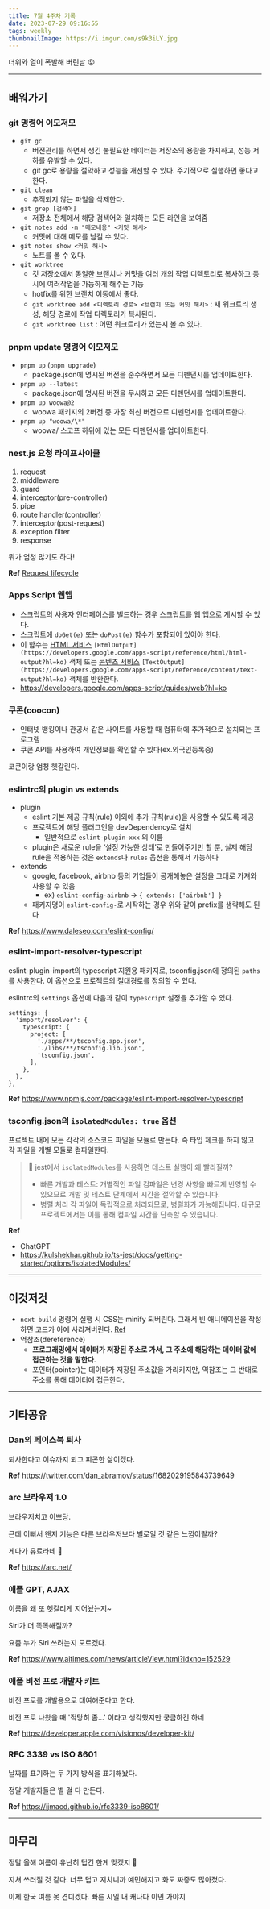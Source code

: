 ```yaml
---
title: 7월 4주차 기록
date: 2023-07-29 09:16:55
tags: weekly
thumbnailImage: https://i.imgur.com/s9k3iLY.jpg
---
```


더위와 열이 폭발해 버린날 😡

<!-- more -->

---

## 배워가기

### git 명령어 이모저모

- `git gc`
  - 버전관리를 하면서 생긴 불필요한 데이터는 저장소의 용량을 차지하고, 성능 저하를 유발할 수 있다.
  - git gc로 용량을 절약하고 성능을 개선할 수 있다. 주기적으로 실행하면 좋다고 한다.
- `git clean`
  - 추적되지 않는 파일을 삭제한다.
- `git grep [검색어]`
  - 저장소 전체에서 해당 검색어와 일치하는 모든 라인을 보여줌
- `git notes add -m "메모내용" <커밋 해시>`
  - 커밋에 대해 메모를 남길 수 있다.
- `git notes show <커밋 해시>`
  - 노트를 볼 수 있다.
- `git worktree`
  - 깃 저장소에서 동일한 브랜치나 커밋을 여러 개의 작업 디렉토리로 복사하고 동시에 여러작업을 가능하게 해주는 기능
  - hotfix를 위한 브랜치 이동에서 좋다.
  - `git worktree add <디렉토리 경로> <브랜치 또는 커밋 해시>` : 새 워크트리 생성, 해당 경로에 작업 디렉토리가 복사된다.
  - `git worktree list` : 어떤 워크트리가 있는지 볼 수 있다.

### pnpm update 명령어 이모저모

- `pnpm up` (`pnpm upgrade`)
  - package.json에 명시된 버전을 준수하면서 모든 디펜던시를 업데이트한다.
- `pnpm up --latest`
  - package.json에 명시된 버전을 무시하고 모든 디펜던시를 업데이트한다.
- `pnpm up woowa@2`
  - woowa 패키지의 2버전 중 가장 최신 버전으로 디펜던시를 업데이트한다.
- `pnpm up "woowa/\*"`
  - woowa/ 스코프 하위에 있는 모든 디펜던시를 업데이트한다.

### nest.js 요청 라이프사이클

1. request
2. middleware
3. guard
4. interceptor(pre-controller)
5. pipe
6. route handler(controller)
7. interceptor(post-request)
8. exception filter
9. response

뭐가 엄청 많기도 하다!

**Ref** [Request lifecycle](https://docs.nestjs.com/faq/request-lifecycle)

### Apps Script 웹앱

- 스크립트의 사용자 인터페이스를 빌드하는 경우 스크립트를 웹 앱으로 게시할 수 있다.
- 스크립트에 `doGet(e)` 또는 `doPost(e)` 함수가 포함되어 있어야 한다.
- 이 함수는 [HTML 서비스](https://developers.google.com/apps-script/guides/html?hl=ko) `[HtmlOutput](https://developers.google.com/apps-script/reference/html/html-output?hl=ko)` 객체 또는 [콘텐츠 서비스](https://developers.google.com/apps-script/guides/content?hl=ko) `[TextOutput](https://developers.google.com/apps-script/reference/content/text-output?hl=ko)` 객체를 반환한다.
- https://developers.google.com/apps-script/guides/web?hl=ko

### 쿠콘(coocon)

- 인터넷 뱅킹이나 관공서 같은 사이트를 사용할 때 컴퓨터에 추가적으로 설치되는 프로그램
- 쿠콘 API를 사용하여 개인정보를 확인할 수 있다(ex.외국인등록증)

코쿤이랑 엄청 헷갈린다.

### eslintrc의 plugin vs extends

- plugin
  - eslint 기본 제공 규칙(rule) 이외에 추가 규칙(rule)을 사용할 수 있도록 제공
  - 프로젝트에 해당 플러그인을 devDependency로 설치
    - 일반적으로 `eslint-plugin-xxx` 의 이름
  - plugin은 새로운 rule을 ‘설정 가능한 상태’로 만들어주기만 할 뿐, 실제 해당 rule을 적용하는 것은 `extends`나 `rules` 옵션을 통해서 가능하다
- extends
  - google, facebook, airbnb 등의 기업들이 공개해놓은 설정을 그대로 가져와 사용할 수 있음
    - ex) `eslint-config-airbnb` → `{ extends: ['airbnb'] }`
  - 패키지명이 `eslint-config-`로 시작하는 경우 위와 같이 prefix를 생략해도 된다

**Ref** https://www.daleseo.com/eslint-config/

### eslint-import-resolver-typescript

eslint-plugin-import의 typescript 지원용 패키지로, tsconfig.json에 정의된 `paths`를 사용한다. 이 옵션으로 프로젝트의 절대경로를 정의할 수 있다.

eslintrc의 `settings` 옵션에 다음과 같이 `typescript` 설정을 추가할 수 있다.

```tsx
settings: {
  'import/resolver': {
    typescript: {
      project: [
        './apps/**/tsconfig.app.json',
        './libs/**/tsconfig.lib.json',
        'tsconfig.json',
      ],
    },
  },
},
```

**Ref** https://www.npmjs.com/package/eslint-import-resolver-typescript

### tsconfig.json의 `isolatedModules: true` 옵션

프로젝트 내에 모든 각각의 소스코드 파일을 모듈로 만든다. 즉 타입 체크를 하지 않고 각 파일을 개별 모듈로 컴파일한다.

> 🤔 jest에서 `isolatedModules`를 사용하면 테스트 실행이 왜 빨라질까?
>
> - 빠른 개발과 테스트: 개별적인 파일 컴파일은 변경 사항을 빠르게 반영할 수 있으므로 개발 및 테스트 단계에서 시간을 절약할 수 있습니다.
> - 병렬 처리 각 파일이 독립적으로 처리되므로, 병렬화가 가능해집니다. 대규모 프로젝트에서는 이를 통해 컴파일 시간을 단축할 수 있습니다.

**Ref**

- ChatGPT
- <https://kulshekhar.github.io/ts-jest/docs/getting-started/options/isolatedModules/>

---

## 이것저것

- `next build` 명령어 실행 시 CSS는 minify 되버린다. 그래서 빈 애니메이션을 작성하면 코드가 아예 사라져버린다. [Ref](https://nextjs.org/docs/pages/building-your-application/styling/css-modules#:~:text=when%20building%20for%20production%20with%20next%20build%2C%20css%20files%20will%20be%20bundled%20into%20fewer%20minified%20.css%20files%20to%20reduce%20the%20number%20of%20network%20requests%20needed%20to%20retrieve%20styles.)
- 역참조(dereference)
  - **프로그래밍에서 데이터가 저장된 주소로 가서, 그 주소에 해당하는 데이터 값에 접근하는 것을 말한다**.
  - 포인터(pointer)는 데이터가 저장된 주소값을 가리키지만, 역참조는 그 반대로 주소를 통해 데이터에 접근한다.

---

## 기타공유

### Dan의 페이스북 퇴사

퇴사한다고 이슈까지 되고 피곤한 삶이겠다.

**Ref** <https://twitter.com/dan_abramov/status/1682029195843739649>

### arc 브라우저 1.0

브라우저치고 이쁘당.

근데 이뻐서 왠지 기능은 다른 브라우저보다 별로일 것 같은 느낌이랄까?

게다가 유료라네 💸

**Ref** <https://arc.net/>

### 애플 GPT, AJAX

이름을 왜 또 헷갈리게 지어놨는지~

Siri가 더 똑똑해질까?

요즘 누가 Siri 쓰려는지 모르겠다.

**Ref** <https://www.aitimes.com/news/articleView.html?idxno=152529>

### 애플 비전 프로 개발자 키트

비전 프로를 개발용으로 대여해준다고 한다.

비전 프로 나왔을 때 '적당히 좀...' 이라고 생각했지만 궁금하긴 하네

**Ref** <https://developer.apple.com/visionos/developer-kit/>

### RFC 3339 vs ISO 8601

날짜를 표기하는 두 가지 방식을 표기해놨다.

정말 개발자들은 별 걸 다 만든다.

**Ref** <https://ijmacd.github.io/rfc3339-iso8601/>

---

## 마무리

정말 올해 여름이 유난히 덥긴 한게 맞겠지 🥵

지쳐 쓰러질 것 같다. 너무 덥고 지치니까 예민해지고 화도 짜증도 많아졌다.

이제 한국 여름 못 견디겠다. 빠른 시일 내 캐나다 이민 가야지
